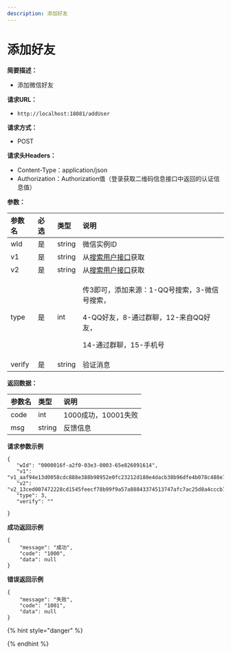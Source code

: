 ```yaml
---
description: 添加好友
---
```


# 添加好友

**简要描述：**

* 添加微信好友

**请求URL：**

* `http://localhost:18081/addUser`

**请求方式：**

* POST

**请求头Headers：**

* Content-Type：application/json
* Authorization：Authorization值（登录获取二维码信息接口中返回的认证信息值）

**参数：**

<table>
  <thead>
    <tr>
      <th style="text-align:left">&#x53C2;&#x6570;&#x540D;</th>
      <th style="text-align:left">&#x5FC5;&#x9009;</th>
      <th style="text-align:left">&#x7C7B;&#x578B;</th>
      <th style="text-align:left">&#x8BF4;&#x660E;</th>
    </tr>
  </thead>
  <tbody>
    <tr>
      <td style="text-align:left">wId</td>
      <td style="text-align:left">&#x662F;</td>
      <td style="text-align:left">string</td>
      <td style="text-align:left">&#x5FAE;&#x4FE1;&#x5B9E;&#x4F8B;ID</td>
    </tr>
    <tr>
      <td style="text-align:left">v1</td>
      <td style="text-align:left">&#x662F;</td>
      <td style="text-align:left">string</td>
      <td style="text-align:left">&#x4ECE;<a href="../qun-cao-zuo/huo-qu-wei-xin-qun-de-xin-xi.md">&#x641C;&#x7D22;&#x7528;&#x6237;&#x63A5;&#x53E3;</a>&#x83B7;&#x53D6;</td>
    </tr>
    <tr>
      <td style="text-align:left">v2</td>
      <td style="text-align:left">&#x662F;</td>
      <td style="text-align:left">string</td>
      <td style="text-align:left">&#x4ECE;<a href="../qun-cao-zuo/huo-qu-wei-xin-qun-de-xin-xi.md">&#x641C;&#x7D22;&#x7528;&#x6237;&#x63A5;&#x53E3;</a>&#x83B7;&#x53D6;</td>
    </tr>
    <tr>
      <td style="text-align:left">type</td>
      <td style="text-align:left">&#x662F;</td>
      <td style="text-align:left">int</td>
      <td style="text-align:left">
        <p>&#x4F20;3&#x5373;&#x53EF;&#xFF0C;&#x6DFB;&#x52A0;&#x6765;&#x6E90;&#xFF1A;1-QQ&#x53F7;&#x641C;&#x7D22;&#xFF0C;3-&#x5FAE;&#x4FE1;&#x53F7;&#x641C;&#x7D22;&#xFF0C;</p>
        <p>4-QQ&#x597D;&#x53CB;&#xFF0C;8-&#x901A;&#x8FC7;&#x7FA4;&#x804A;&#xFF0C;12-&#x6765;&#x81EA;QQ&#x597D;&#x53CB;&#xFF0C;</p>
        <p>14-&#x901A;&#x8FC7;&#x7FA4;&#x804A;&#xFF0C;15-&#x624B;&#x673A;&#x53F7;</p>
      </td>
    </tr>
    <tr>
      <td style="text-align:left">verify</td>
      <td style="text-align:left">&#x662F;</td>
      <td style="text-align:left">string</td>
      <td style="text-align:left">&#x9A8C;&#x8BC1;&#x6D88;&#x606F;</td>
    </tr>
  </tbody>
</table>

**返回数据：**

| 参数名 | 类型 | 说明 |
| :--- | :--- | :--- |
| code | int | 1000成功，10001失败 |
| msg | string | 反馈信息 |

**请求参数示例**

```text
{
   "wId": "0000016f-a2f0-03e3-0003-65e826091614",
   "v1": "v1_aaf94e13d0058cdc888e388b98952e0fc23212d180e4dacb38b96dfe4b078c488e72772f907517470ac0b9b7311826da@stranger",
   "v2": "v2_13ced007472228cd1545feecf78b99f9a57a88843374513747afc7ac25d8a4cccb77590b7a9b01a96c941e047d137bbb@stranger",
   "type": 3,
   "verify": ""

}
```

**成功返回示例**

```text
{
    "message": "成功",
    "code": "1000",
    "data": null
}
```

**错误返回示例**

```text
{
    "message": "失败",
    "code": "1001",
    "data": null
}
```

{% hint style="danger" %}

{% endhint %}

